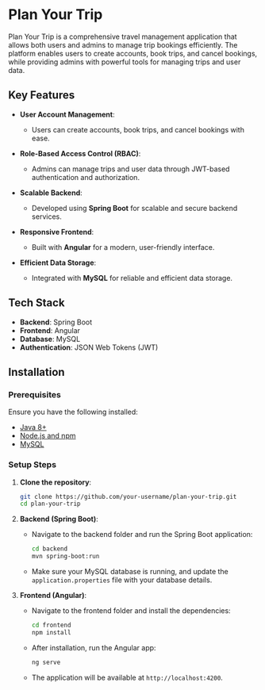 # Plan Your Trip

Plan Your Trip is a comprehensive travel management application that allows both users and admins to manage trip bookings efficiently. The platform enables users to create accounts, book trips, and cancel bookings, while providing admins with powerful tools for managing trips and user data.

## Key Features

- **User Account Management**: 
  - Users can create accounts, book trips, and cancel bookings with ease.
  
- **Role-Based Access Control (RBAC)**: 
  - Admins can manage trips and user data through JWT-based authentication and authorization.

- **Scalable Backend**: 
  - Developed using **Spring Boot** for scalable and secure backend services.

- **Responsive Frontend**: 
  - Built with **Angular** for a modern, user-friendly interface.
  
- **Efficient Data Storage**: 
  - Integrated with **MySQL** for reliable and efficient data storage.

## Tech Stack

- **Backend**: Spring Boot
- **Frontend**: Angular
- **Database**: MySQL
- **Authentication**: JSON Web Tokens (JWT)

## Installation

### Prerequisites

Ensure you have the following installed:

- [Java 8+](https://adoptopenjdk.net/)
- [Node.js and npm](https://nodejs.org/)
- [MySQL](https://dev.mysql.com/downloads/installer/)

### Setup Steps

1. **Clone the repository**:

   ```bash
   git clone https://github.com/your-username/plan-your-trip.git
   cd plan-your-trip
   ```

2. **Backend (Spring Boot)**:
   - Navigate to the backend folder and run the Spring Boot application:
   
     ```bash
     cd backend
     mvn spring-boot:run
     ```
   
   - Make sure your MySQL database is running, and update the `application.properties` file with your database details.

3. **Frontend (Angular)**:
   - Navigate to the frontend folder and install the dependencies:
   
     ```bash
     cd frontend
     npm install
     ```

   - After installation, run the Angular app:
   
     ```bash
     ng serve
     ```

   - The application will be available at `http://localhost:4200`.

